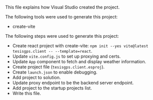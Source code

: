 This file explains how Visual Studio created the project.

The following tools were used to generate this project:
- create-vite

The following steps were used to generate this project:
- Create react project with create-vite: `npm init --yes vite@latest tesisgps.client -- --template=react`.
- Update `vite.config.js` to set up proxying and certs.
- Update `App` component to fetch and display weather information.
- Create project file (`tesisgps.client.esproj`).
- Create `launch.json` to enable debugging.
- Add project to solution.
- Update proxy endpoint to be the backend server endpoint.
- Add project to the startup projects list.
- Write this file.
